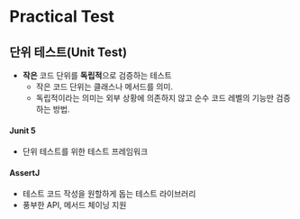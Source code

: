 Practical Test
==
## 단위 테스트(Unit Test)
- **작은** 코드 단위를 **독립적**으로 검증하는 테스트
  - 작은 코드 단위는 클래스나 메서드를 의미.
  - 독립적이라는 의미는 외부 상황에 의존하지 않고 순수 코드 레벨의 기능만 검증하는 방법.
#### Junit 5
- 단위 테스트를 위한 테스트 프레임워크
#### AssertJ
- 테스트 코드 작성을 원할하게 돕는 테스트 라이브러리
- 풍부한 API, 메서드 체이닝 지원

